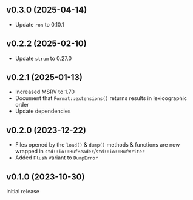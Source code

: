 v0.3.0 (2025-04-14)
-------------------
- Update `ron` to 0.10.1

v0.2.2 (2025-02-10)
-------------------
- Update `strum` to 0.27.0

v0.2.1 (2025-01-13)
-------------------
- Increased MSRV to 1.70
- Document that `Format::extensions()` returns results in lexicographic order
- Update dependencies

v0.2.0 (2023-12-22)
-------------------
- Files opened by the `load()` & `dump()` methods & functions are now wrapped
  in `std::io::BufReader`/`std::io::BufWriter`
- Added `Flush` variant to `DumpError`

v0.1.0 (2023-10-30)
-------------------
Initial release
